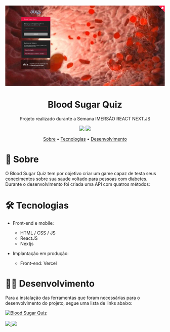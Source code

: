 <p align="center">
  <a href="https://bloodsugarquiz.guilhermesanchess.vercel.app/">
    <img src="https://raw.githubusercontent.com/GuilhermeSanchesS/Portifolio/master/static/bloodquiz.png"  alt="blood suger" />
  </a>
</p>

<h1 align="center">Blood Sugar Quiz</h1>
<p align="center">Projeto realizado durante a Semana IMERSÃO REACT NEXT.JS</p>

<p align="center">
  <img src="https://img.shields.io/static/v1?label=npm&message=6.14.9&color=C53534&style=flat-square&logo=npm"/>
  <img src="https://img.shields.io/static/v1?label=react&message=^17.0.1&color=61D9FB&style=flat-square&logo=react"/>
</p>

<p align="center">
 <a href="#-sobre">Sobre</a> •
 <a href="#-tecnologias">Tecnologias</a> • 
 <a href="#-desenvolvimento">Desenvolvimento</a>
</p>

# 📖 Sobre
<p>O Blood Sugar Quiz tem por objetivo criar um game capaz de testa seus conecimentos sobre sua saude voltado para pessoas com diabetes. Durante o desenvolvimento foi criada uma 
API com quatros métodos:</p>

<h1>🛠 Tecnologias</h1>

- Front-end e mobile:
  - HTML / CSS / JS 
  - ReactJS
  - Nextjs
  
- Implantação em produção:
  - Front-end: Vercel

<h1>👨‍💻 Desenvolvimento </h1>
<p>Para a instalação das ferramentas que foram necessárias para o desenvolvimento do projeto, segue uma lista de links abaixo:

</p>

[![Blood Sugar Quiz](https://vercel.com/button)](https://bloodsugarquiz.guilhermesanchess.vercel.app/)
<br>
<br>
<a href="https://github.com/omariosouto" target="_new">
  <img src="https://img.shields.io/badge/-omariosouto-000000?style=flat-square&labelColor=000000&logo=github&logoColor=white"/>
</a>
<a href="https://github.com/alura-challenges" target="_new">
  <img src="https://img.shields.io/badge/-alura-000000?style=flat-square&labelColor=000000&logo=github&logoColor=white"/>
</a>
